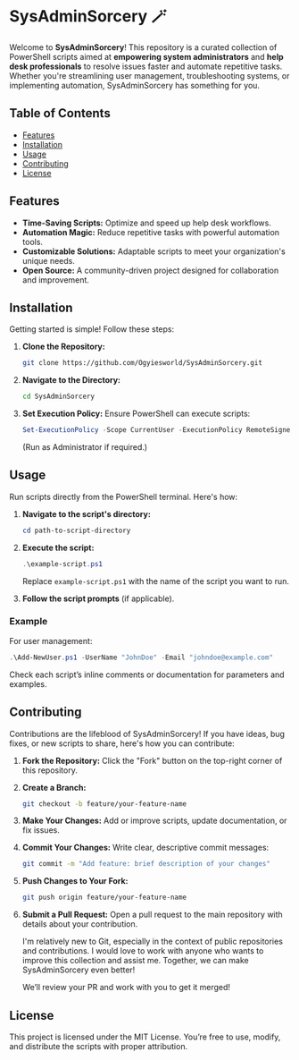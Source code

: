 # SysAdminSorcery 🪄

Welcome to **SysAdminSorcery**! This repository is a curated collection of PowerShell scripts aimed at **empowering system administrators** and **help desk professionals** to resolve issues faster and automate repetitive tasks. Whether you're streamlining user management, troubleshooting systems, or implementing automation, SysAdminSorcery has something for you.

## Table of Contents
- [Features](#features)
- [Installation](#installation)
- [Usage](#usage)
- [Contributing](#contributing)
- [License](#license)

## Features
- **Time-Saving Scripts:** Optimize and speed up help desk workflows.
- **Automation Magic:** Reduce repetitive tasks with powerful automation tools.
- **Customizable Solutions:** Adaptable scripts to meet your organization's unique needs.
- **Open Source:** A community-driven project designed for collaboration and improvement.

## Installation

Getting started is simple! Follow these steps:

1. **Clone the Repository:**

    ```bash
    git clone https://github.com/Ogyiesworld/SysAdminSorcery.git
    ```

2. **Navigate to the Directory:**
   
    ```bash
    cd SysAdminSorcery
    ```

3. **Set Execution Policy:** Ensure PowerShell can execute scripts:

    ```powershell
    Set-ExecutionPolicy -Scope CurrentUser -ExecutionPolicy RemoteSigned
    ```

   (Run as Administrator if required.)

## Usage

Run scripts directly from the PowerShell terminal. Here's how:

1. **Navigate to the script's directory:**

    ```powershell
    cd path-to-script-directory
    ```

2. **Execute the script:**

    ```powershell
    .\example-script.ps1
    ```

   Replace `example-script.ps1` with the name of the script you want to run.

3. **Follow the script prompts** (if applicable).

### Example

For user management:

```powershell
.\Add-NewUser.ps1 -UserName "JohnDoe" -Email "johndoe@example.com"
```

Check each script’s inline comments or documentation for parameters and examples.

## Contributing

Contributions are the lifeblood of SysAdminSorcery! If you have ideas, bug fixes, or new scripts to share, here's how you can contribute:

1. **Fork the Repository:** Click the "Fork" button on the top-right corner of this repository.

2. **Create a Branch:**

    ```bash
    git checkout -b feature/your-feature-name
    ```

3. **Make Your Changes:** Add or improve scripts, update documentation, or fix issues.

4. **Commit Your Changes:** Write clear, descriptive commit messages:

    ```bash
    git commit -m "Add feature: brief description of your changes"
    ```

5. **Push Changes to Your Fork:**

    ```bash
    git push origin feature/your-feature-name
    ```

6. **Submit a Pull Request:** Open a pull request to the main repository with details about your contribution.

   I'm relatively new to Git, especially in the context of public repositories and contributions. I would love to work with anyone who wants to improve this collection and assist me. Together, we can make SysAdminSorcery even better!

   We’ll review your PR and work with you to get it merged!

## License

This project is licensed under the MIT License. You’re free to use, modify, and distribute the scripts with proper attribution.
